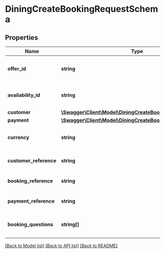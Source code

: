 # DiningCreateBookingRequestSchema

## Properties
Name | Type | Description | Notes
------------ | ------------- | ------------- | -------------
**offer_id** | **string** | Unique identifier for the offer. | [optional] 
**availability_id** | **string** | Unique identifier for the availability. | [optional] 
**customer** | [**\Swagger\Client\Model\DiningCreateBookingCustomerSchema**](DiningCreateBookingCustomerSchema.md) |  | [optional] 
**payment** | [**\Swagger\Client\Model\DiningCreateBookingPaymentSchema**](DiningCreateBookingPaymentSchema.md) |  | [optional] 
**currency** | **string** | Currency used for the booking. | [optional] 
**customer_reference** | **string** | Customer reference identifier. | [optional] 
**booking_reference** | **string** | Booking reference identifier. | [optional] 
**payment_reference** | **string** | Payment transaction reference. | [optional] 
**booking_questions** | **string[]** | Questions related to booking the tour variant. | [optional] 

[[Back to Model list]](../../README.md#documentation-for-models) [[Back to API list]](../../README.md#documentation-for-api-endpoints) [[Back to README]](../../README.md)

